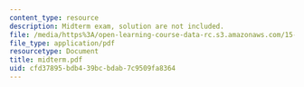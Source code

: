 ```yaml
---
content_type: resource
description: Midterm exam, solution are not included.
file: /media/https%3A/open-learning-course-data-rc.s3.amazonaws.com/15-514-financial-and-managerial-accounting-summer-2003/cfd37895bdb439bcbdab7c9509fa8364_midterm.pdf
file_type: application/pdf
resourcetype: Document
title: midterm.pdf
uid: cfd37895-bdb4-39bc-bdab-7c9509fa8364
---
```


